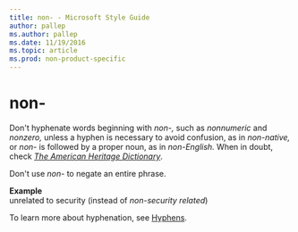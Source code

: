 ```yaml
---
title: non- - Microsoft Style Guide
author: pallep
ms.author: pallep
ms.date: 11/19/2016
ms.topic: article
ms.prod: non-product-specific
---
```


# non-

Don't hyphenate words beginning with *non-,* such as *nonnumeric* and *nonzero,* unless a hyphen is necessary to avoid confusion, as in *non-native,* or *non-* is followed by a proper noun, as in *non-English.* When in doubt, check [*The American Heritage Dictionary*](https://ahdictionary.com/).

Don't use *non-* to negate an entire phrase.

**Example**  
unrelated to security (instead of *non-security related*)

To learn more about hyphenation, see  [Hyphens](/style-guide/punctuation/dashes-hyphens/hyphens).
